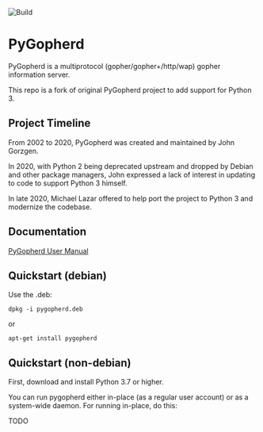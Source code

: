 ![[Build](https://github.com/michael-lazar/pygopherd/workflows/Test/badge.svg)](https://github.com/michael-lazar/pygopherd/actions)

# PyGopherd

PyGopherd is a multiprotocol (gopher/gopher+/http/wap) gopher information server.

This repo is a fork of original PyGopherd project to add support for Python 3.

## Project Timeline

From 2002 to 2020, PyGopherd was created and maintained by John Gorzgen.

In 2020, with Python 2 being deprecated upstream and dropped by Debian
and other package managers, John expressed a lack of interest in updating
to code to support Python 3 himself.

In late 2020, Michael Lazar offered to help port the project to Python 3
and modernize the codebase. 

## Documentation

[PyGopherd User Manual](https://michael-lazar.github.io/pygopherd/doc/pygopherd.html)

## Quickstart (debian)

Use the .deb:

```
dpkg -i pygopherd.deb
```

or

```
apt-get install pygopherd
```

## Quickstart (non-debian)

First, download and install Python 3.7 or higher.

You can run pygopherd either in-place (as a regular user account) or
as a system-wide daemon. For running in-place, do this:

TODO